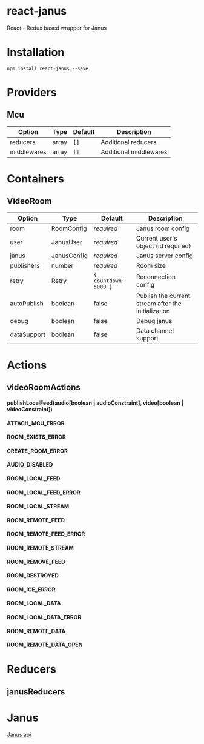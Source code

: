 # react-janus
React - Redux based wrapper for Janus
# Installation
```
npm install react-janus --save
```
# Providers
## Mcu
| Option | Type | Default | Description |
| --- | ---| --- | --- |
| reducers | array | `[]` | Additional reducers |
| middlewares | array | `[]` | Additional middlewares |
# Containers
## VideoRoom
| Option | Type | Default | Description |
| --- | ---| --- | --- |
| room | RoomConfig | *required* | Janus room config |
| user | JanusUser | *required* | Current user's object (id required) |
| janus | JanusConfig | *required* | Janus server config |
| publishers | number | *required* | Room size |
| retry | Retry | `{ countdown: 5000 }` | Reconnection config |
| autoPublish | boolean | false | Publish the current stream after the initialization |
| debug | boolean | false | Debug janus |
| dataSupport | boolean | false | Data channel support |
# Actions
## videoRoomActions
#### publishLocalFeed(audio[boolean | audioConstraint], video[boolean | videoConstraint])
#### ATTACH_MCU_ERROR
#### ROOM_EXISTS_ERROR
#### CREATE_ROOM_ERROR
#### AUDIO_DISABLED
#### ROOM_LOCAL_FEED
#### ROOM_LOCAL_FEED_ERROR
#### ROOM_LOCAL_STREAM
#### ROOM_REMOTE_FEED
#### ROOM_REMOTE_FEED_ERROR
#### ROOM_REMOTE_STREAM
#### ROOM_REMOVE_FEED
#### ROOM_DESTROYED
#### ROOM_ICE_ERROR
#### ROOM_LOCAL_DATA
#### ROOM_LOCAL_DATA_ERROR
#### ROOM_REMOTE_DATA
#### ROOM_REMOTE_DATA_OPEN

# Reducers
## janusReducers
# Janus
[Janus api](https://janus.conf.meetecho.com/docs/JS.html)
